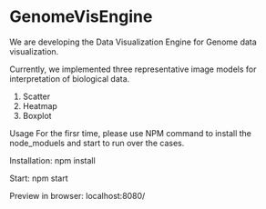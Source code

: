 # GenomeVisEngine
We are developing the Data Visualization Engine for Genome data visualization. 

Currently, we implemented three representative image models for interpretation of biological data.
1. Scatter
2. Heatmap
3. Boxplot


Usage
For the firsr time, please use NPM command to install the node_moduels and start to run over the cases.

Installation:
npm install

Start:
npm start

Preview in browser: 
localhost:8080/
